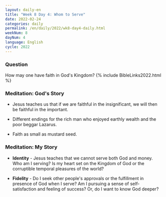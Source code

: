 ```yaml
---
layout: daily-en
title: "Week 8 Day 4: Whom to Serve"
date: 2022-02-24
categories: daily
permalink: /en/daily/2022/wk8-day4-daily.html
weekNum: 8
dayNum: 4
language: English
cycle: 2022
---
```


### Question     
How may one have faith in God's Kingdom?
{% include BibleLinks2022.html %}

### Meditation: God's Story   
+ Jesus teaches us that if we are faithful in the insignificant, we will then be faithful in the important. 

+ Different endings for the rich man who enjoyed earthly wealth and the poor beggar Lazarus. 

+ Faith as small as mustard seed. 

### Meditation: My Story   
+ **Identity** - Jesus teaches that we cannot serve both God and money. Who am I serving? Is my heart set on the Kingdom of God or the corruptible temporal pleasures of the world? 

+ **Fidelity** - Do I seek other people's approvals or the fulfillment in presence of God when I serve? Am I pursuing a sense of self-satisfaction and feeling of success? Or, do I want to know God deeper? 
